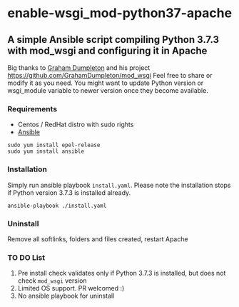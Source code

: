 # enable-wsgi_mod-python37-apache
## A simple Ansible script compiling Python 3.7.3 with mod_wsgi and configuring it in Apache
Big thanks to [Graham Dumpleton](https://github.com/GrahamDumpleton) and his project https://github.com/GrahamDumpleton/mod_wsgi
Feel free to share or modify it as you need. You might want to update Python version or wsgi_module variable to newer version once they become available.

### Requirements 
- Centos / RedHat distro with sudo rights
- [Ansible](https://www.ansible.com/)
```
sudo yum install epel-release
sudo yum install ansible
```

### Installation
Simply run ansible playbook `install.yaml`. 
Please note the installation stops if Python version 3.7.3 is installed already.  
```
ansible-playbook ./install.yaml
```

### Uninstall
Remove all softlinks, folders and files created, restart Apache

### TO DO List
1. Pre install check validates only if Python 3.7.3 is installed, but does not check `mod_wsgi` version
2. Limited OS support. PR welcomed :) 
3. No ansible playbook for uninstall

